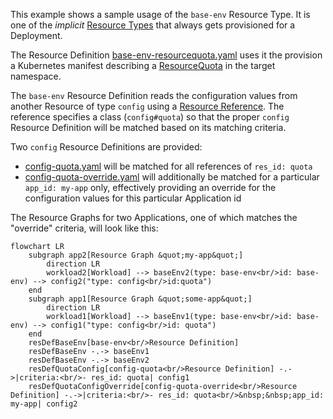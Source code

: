 This example shows a sample usage of the `base-env` Resource Type. It is one of the _implicit_ [Resource Types](https://developer.humanitec.com/platform-orchestrator/reference/resource-types/) that always gets provisioned for a Deployment.

The Resource Definition [base-env-resourcequota.yaml](./base-env-resourcequota.yaml) uses it the provision a Kubernetes manifest describing a [ResourceQuota](https://kubernetes.io/docs/concepts/policy/resource-quotas/) in the target namespace.

The `base-env` Resource Definition reads the configuration values from another Resource of type `config` using a [Resource Reference](https://developer.humanitec.com/platform-orchestrator/resources/resource-graph/#resource-references). The reference specifies a class (`config#quota`) so that the proper `config` Resource Definition will be matched based on its matching criteria.

Two `config` Resource Definitions are provided:

- [config-quota.yaml](config-quota.yaml) will be matched for all references of `res_id: quota`
- [config-quota-override.yaml](config-quota-override.yaml) will additionally be matched for a particular `app_id: my-app` only, effectively providing an override for the configuration values for this particular Application id

The Resource Graphs for two Applications, one of which matches the "override" criteria, will look like this:

```mermaid
flowchart LR
    subgraph app2[Resource Graph &quot;my-app&quot;]
        direction LR
        workload2[Workload] --> baseEnv2(type: base-env<br/>id: base-env) --> config2("type: config<br/>id:quota")
    end
    subgraph app1[Resource Graph &quot;some-app&quot;]
        direction LR
        workload1[Workload] --> baseEnv1(type: base-env<br/>id: base-env) --> config1("type: config<br/>id: quota")
    end
    resDefBaseEnv[base-env<br/>Resource Definition]
    resDefBaseEnv -.-> baseEnv1
    resDefBaseEnv -.-> baseEnv2
    resDefQuotaConfig[config-quota<br/>Resource Definition] -.->|criteria:<br/>- res_id: quota| config1
    resDefQuotaConfigOverride[config-quota-override<br/>Resource Definition] -.->|criteria:<br/>- res_id: quota<br/>&nbsp;&nbsp;app_id: my-app| config2
```